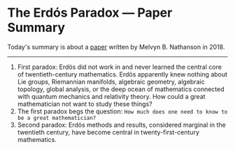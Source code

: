# The Erdós Paradox — Paper Summary


Today's summary is about a  [paper](https://arxiv.org/pdf/1812.11935.pdf)  written by Melvyn B. Nathanson in 2018.

-----

1. First paradox: Erdös did not work in and never learned the central core of twentieth-century mathematics. Erdös apparently knew nothing about Lie groups, Riemannian manifolds, algebraic geometry, algebraic topology, global analysis, or the deep ocean of mathematics connected with quantum mechanics and relativity theory. How could a great mathematician not want to study these things?
2. The first paradox begs the question: `How much does one need to know to be a great mathematician?`
3. Second paradox: Erdös methods and results, considered marginal in the twentieth century, have become central in twenty-first-century mathematics.